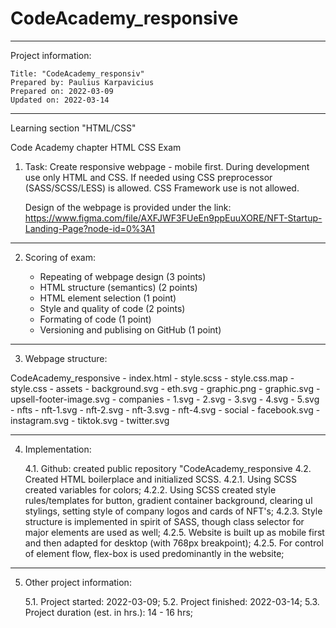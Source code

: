 # CodeAcademy_responsive

---

Project information:

    Title: "CodeAcademy_responsiv"
    Prepared by: Paulius Karpavicius
    Prepared on: 2022-03-09
    Updated on: 2022-03-14

---

Learning section "HTML/CSS"

Code Academy chapter HTML CSS Exam

1.  Task:
    Create responsive webpage - mobile first. During development use only HTML and CSS.
    If needed using CSS preprocessor (SASS/SCSS/LESS) is allowed. CSS Framework use is not allowed.

    Design of the webpage is provided under the link:
    https://www.figma.com/file/AXFJWF3FUeEn9ppEuuXORE/NFT-Startup-Landing-Page?node-id=0%3A1

---

2.  Scoring of exam:

    -   Repeating of webpage design (3 points)
    -   HTML structure (semantics) (2 points)
    -   HTML element selection (1 point)
    -   Style and quality of code (2 points)
    -   Formating of code (1 point)
    -   Versioning and publising on GitHub (1 point)

---

3.  Webpage structure:

CodeAcademy_responsive - index.html - style.scss - style.css.map - style.css - assets - background.svg - eth.svg - graphic.png - graphic.svg - upsell-footer-image.svg - companies - 1.svg - 2.svg - 3.svg - 4.svg - 5.svg - nfts - nft-1.svg - nft-2.svg - nft-3.svg - nft-4.svg - social - facebook.svg - instagram.svg - tiktok.svg - twitter.svg

---

4. Implementation:

    4.1. Github: created public repository "CodeAcademy_responsive
    4.2. Created HTML boilerplace and initialized SCSS.
    4.2.1. Using SCSS created variables for colors;
    4.2.2. Using SCSS created style rules/templates for button, gradient container background, clearing ul stylings, setting style of company logos and cards of NFT's;
    4.2.3. Style structure is implemented in spirit of SASS, though class selector for major elements are used as well;
    4.2.5. Website is built up as mobile first and then adapted for desktop (with 768px breakpoint);
    4.2.5. For control of element flow, flex-box is used predominantly in the website;

---

5. Other project information:

    5.1. Project started: 2022-03-09;
    5.2. Project finished: 2022-03-14;
    5.3. Project duration (est. in hrs.): 14 - 16 hrs;
